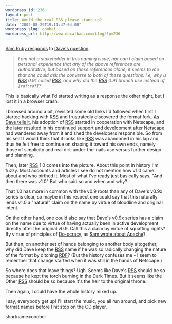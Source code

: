 ```yaml
--- 
wordpress_id: 236
layout: post
title: Would the real RSS please stand up?
date: "2002-08-29T19:11:47-04:00"
wordpress_slug: ooobei
wordpress_url: http://www.decafbad.com/blog/?p=236
---
```

<p><a href="http://radio.weblogs.com/0101679/2002/08/27.html#a766">Sam Ruby responds</a> to <a href="http://scriptingnews.userland.com/whyRss10NamedRss">Dave's question</a>:<blockquote><i>I am not a stakeholder in this naming issue, nor can I claim based on personal experience that any of the above references are authoritative, but based on these references alone, it seems to me that one could ask the converse to both of these questions: i.e, why is <a href="http://www.decafbad.com/twiki/bin/view/Main/RSS">RSS</a> 0.91 called <a href="http://www.decafbad.com/twiki/bin/view/Main/RSS">RSS</a>, and why did the <a href="http://www.decafbad.com/twiki/bin/view/Main/RSS">RSS</a> 0.91 branch use <code><rss></code> instead of <code>[rdf:rdf]</code>?</i></blockquote>This is basically what I'd started writing as a response the other night, but I lost it in a browser crash.</p>
<p>I browsed around a bit, revisited some old links I'd followed when first I started hacking with <a href="http://www.decafbad.com/twiki/bin/view/Main/RSS">RSS</a> and frustratedly discovered the format fork.  <a href="http://backend.userland.com/stories/rss091">As Dave tells it</a>, his adoption of <a href="http://www.decafbad.com/twiki/bin/view/Main/RSS">RSS</a> started in cooperation with Netscape, and the later resulted in his continued support and development after Netscape had wandered away from it and shed the developers responsible.  So from his seat I would think that it looks like <a href="http://www.decafbad.com/twiki/bin/view/Main/RSS">RSS</a> was abandoned in his lap and thus he felt free to continue on shaping it toward his own ends, namely those of simplicity and real dirt-under-the-nails use versus further design and planning.</p>
<p>Then, later <a href="http://www.decafbad.com/twiki/bin/view/Main/RSS">RSS</a> 1.0 comes into the picture.  About this point in history I'm fuzzy.  Most accounts and articles I see do not mention how v1.0 came about and who birthed it.  Most of what I've ready just basically says, "And then there was v1.0"  But who said so and when and why?</p>
<p>That 1.0 has more in common with the v0.9 roots than any of Dave's v0.9x series is clear, so maybe in this respect one could say that this naturally lends v1.0 a "natural" claim on the name by virtue of bloodline and original intent.</p>
<p>On the other hand, one could also say that Dave's v0.9x series has a claim on the name due to virtue of having actually been in active development directly after the original v0.9.  Call this a claim by virtue of squatting rights?  By virtue of principles of <a href="http://www.libertyforall.net/2002/archive/do-ocracy.html">Do-ocracy</a>, as <a href="http://radio.weblogs.com/0101679/2002/05/07.html#a454">Sam wrote about Apache</a>?</p>
<p>But then, on another set of hands belonging to another body altogether, why did Dave keep the <a href="http://www.decafbad.com/twiki/bin/view/Main/RSS">RSS</a> name if he was so radically changing the nature of the format by ditching <a href="http://www.decafbad.com/twiki/bin/view/Main/RDF">RDF</a>?  (But the history confuses me - I seem to remember that change started when it was still in the hands of Netscape.)</p>
<p>So where does that leave things?  Ugh.  Seems like Dave's <a href="http://www.decafbad.com/twiki/bin/view/Main/RSS">RSS</a> should be so because he kept the torch burning in the Dark Times.  But it seems like the Other <a href="http://www.decafbad.com/twiki/bin/view/Main/RSS">RSS</a> should be so because it's the heir to the original throne.</p>
<p>Then again, I could have the whole history mixed up.</p>
<p>I say, everybody get up!  I'll start the music, you all run around, and pick new format names before I hit stop on the CD player.<br />
</p>
<!--more-->
shortname=ooobei

